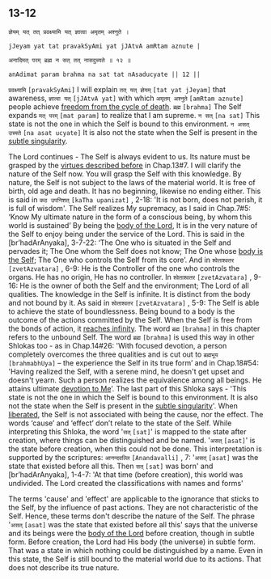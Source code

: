 ## <a name='_12_1'></a>13-12


```shloka-sa
ज्ञेयम् यत् तत् प्रवक्ष्यामि यत् ज्ञात्वा अमृतम् अश्नुते ।
```
```shloka-sa-hk
jJeyam yat tat pravakSyAmi yat jJAtvA amRtam aznute |
```
```shloka-sa
अनादिमत् परम् ब्रह्म न सत् तत् नासदुच्यते ॥ १२ ॥
```
```shloka-sa-hk
anAdimat param brahma na sat tat nAsaducyate || 12 ||
```

`प्रवक्ष्यामि` `[pravakSyAmi]` I will explain `तत् यत् ज्ञेयम्` `[tat yat jJeyam]` that awareness, `ज्ञात्वा यत्` `[jJAtvA yat]` with which `अमृतम् अश्नुते` `[amRtam aznute]` people achieve [freedom from the cycle of death](Moksha). `ब्रह्म` `[brahma]` The Self expands `मत् परम्` `[mat param]` to realize that I am supreme. `न सत्` `[na sat]` This state is not the one in which the Self is bound to this environment. `न असत् उच्यते` `[na asat ucyate]` It is also not the state when the Self is present in the [subtle singularity](subtle_singularity).

The Lord continues - 
The Self is always evident to us. Its nature must be grasped by the [virtues described before](virtues_amanitvam) in Chap.13#7. 
I will clarify the nature of the Self now. You will grasp the Self with this knowledge. 
By nature, the Self is not subject to the laws of the material world. It is free of birth, old age and death. It has no beginning, likewise no ending either. This is said in `कठ उपनिशत्` `[kaTha upanizat]` , 2-18: 'It is not born, does not perish, it is full of wisdom'. 
The Self realizes My supremacy, as I said in Chap.7#5: ‘Know My ultimate nature in the form of a conscious being, by whom this world is sustained’
By being the [body of the Lord](universe_as_his_body), It is in the very nature of the Self to enjoy being under the service of the Lord. This is said in the [br’hadArAnyaka], 3-7-22: ‘The One who is situated in the Self and pervades it; The One whom the Self does not know; The One whose [body is the Self](universe_as_his_body); The One who controls the Self from its core’.
And in `श्वेताश्वतर` `[zvetAzvatara]` , 6-9: He is the Controller of the one who controls the organs. He has no origin, He has no controller. In `श्वेताश्वतर` `[zvetAzvatara]` , 9-16: He is the owner of both the Self and the environment; The Lord of all qualities.
The knowledge in the Self is infinite. It is distinct from the body and not bound by it. As said in `श्वेताश्वतर` `[zvetAzvatara]` , 5-9: The Self is able to achieve the state of boundlessness. Being bound to a body is the outcome of the actions committed by the Self. When the Self is free from the bonds of action, it [reaches infinity](Moksha). 
The word `ब्रह्म` `[brahma]` in this chapter refers to the unbound Self. The word `ब्रह्म` `[brahma]` is used this way in other Shlokas too - as in Chap.14#26: 'With focused devotion, a person completely overcomes the three qualities and is cut out to `ब्रह्मभूय` `[brahmabhUya]` – the experience the Self in its true form’ and in Chap.18#54: 'Having realized the Self, with a serene mind, he doesn't get upset and doesn't yearn. Such a person realizes the equivalence among all beings. He attains ultimate [devotion to Me](bhakti_a_defn)’.
The last part of this Shloka says - 'This state is not the one in which the Self is bound to this environment. It is also not the state when the Self is present in the [subtle singularity](subtle_singularity)'. 
When [liberated](Moksha), the Self is not associated with being the cause, nor the effect. The words ‘cause’ and ‘effect’ don’t relate to the state of the Self. While interpreting this Shloka, the word '`सत्` `[sat]`' is mapped to the state after creation, where things can be distinguished and be named. '`असत्` `[asat]`' is the state before creation, when this could not be done. 
This interpretation is supported by the scriptures:
`आनन्दवल्लि` `[Anandavalli]` , 7: '`असत्` `[asat]` was the state that existed before all this. Then `सत्` `[sat]` was born' and [br’hadArAnyaka], 1-4-7: 'At that time (before creation), this world was undivided. The Lord created the classifications with names and forms'



The terms 'cause' and 'effect' are applicable to the ignorance that sticks to the Self, by the influence of past actions. They are not characteristic of the Self. Hence, these terms don't describe the nature of the Self.
The phrase '`असत्` `[asat]` was the state that existed before all this' says that the universe and its beings were the [body of the Lord](universe_as_his_body) before creation, though in subtle form. 
Before creation, the Lord had His body (the universe) in subtle form. That was a state in which nothing could be distinguished by a name. Even in this state, the Self is still bound to the material world due to its actions. That does not describe its true nature.

